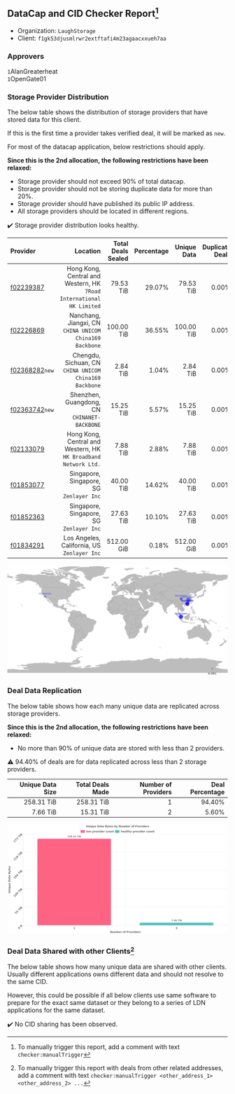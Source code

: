 ## DataCap and CID Checker Report[^1]
 - Organization: `LaughStorage`
 - Client: `f1gk53djusmlrwr2extftafi4m23agaacxxueh7aa`
### Approvers
`1`AlanGreaterheat<br/>`1`OpenGate01

### Storage Provider Distribution
The below table shows the distribution of storage providers that have stored data for this client.

If this is the first time a provider takes verified deal, it will be marked as `new`.

For most of the datacap application, below restrictions should apply.

**Since this is the 2nd allocation, the following restrictions have been relaxed:**
 - Storage provider should not exceed 90% of total datacap.
 - Storage provider should not be storing duplicate data for more than 20%.
 - Storage provider should have published its public IP address.
 - All storage providers should be located in different regions.

✔️ Storage provider distribution looks healthy.

| Provider                                                    |                                                                Location | Total Deals Sealed | Percentage | Unique Data | Duplicate Deals |
| :---------------------------------------------------------- | ----------------------------------------------------------------------: | -----------------: | ---------: | ----------: | --------------: |
| [f02239387](https://filfox.info/en/address/f02239387)       | Hong Kong, Central and Western, HK<br/>`7Road International HK Limited` |          79.53 TiB |     29.07% |   79.53 TiB |           0.00% |
| [f02226869](https://filfox.info/en/address/f02226869)       |              Nanchang, Jiangxi, CN<br/>`CHINA UNICOM China169 Backbone` |         100.00 TiB |     36.55% |  100.00 TiB |           0.00% |
| [f02368282](https://filfox.info/en/address/f02368282)`new`  |               Chengdu, Sichuan, CN<br/>`CHINA UNICOM China169 Backbone` |           2.84 TiB |      1.04% |    2.84 TiB |           0.00% |
| [f02363742](https://filfox.info/en/address/f02363742)`new`  |                         Shenzhen, Guangdong, CN<br/>`CHINANET-BACKBONE` |          15.25 TiB |      5.57% |   15.25 TiB |           0.00% |
| [f02133079](https://filfox.info/en/address/f02133079)       |      Hong Kong, Central and Western, HK<br/>`HK Broadband Network Ltd.` |           7.88 TiB |      2.88% |    7.88 TiB |           0.00% |
| [f01853077](https://filfox.info/en/address/f01853077)       |                             Singapore, Singapore, SG<br/>`Zenlayer Inc` |          40.00 TiB |     14.62% |   40.00 TiB |           0.00% |
| [f01852363](https://filfox.info/en/address/f01852363)       |                             Singapore, Singapore, SG<br/>`Zenlayer Inc` |          27.63 TiB |     10.10% |   27.63 TiB |           0.00% |
| [f01834291](https://filfox.info/en/address/f01834291)       |                          Los Angeles, California, US<br/>`Zenlayer Inc` |         512.00 GiB |      0.18% |  512.00 GiB |           0.00% |

<img src="https://raw.githubusercontent.com/data-preservation-programs/filplus-checker-assets/main/filecoin-project/filecoin-plus-large-datasets/issues/2128/1693486436798.png"/>

### Deal Data Replication
The below table shows how each many unique data are replicated across storage providers.


**Since this is the 2nd allocation, the following restrictions have been relaxed:**
- No more than 90% of unique data are stored with less than 2 providers.

⚠️ 94.40% of deals are for data replicated across less than 2 storage providers.

| Unique Data Size | Total Deals Made | Number of Providers | Deal Percentage |
| ---------------: | ---------------: | ------------------: | --------------: |
|       258.31 TiB |       258.31 TiB |                   1 |          94.40% |
|         7.66 TiB |        15.31 TiB |                   2 |           5.60% |

<img src="https://raw.githubusercontent.com/data-preservation-programs/filplus-checker-assets/main/filecoin-project/filecoin-plus-large-datasets/issues/2128/1693486437618.png"/>

### Deal Data Shared with other Clients[^3]
The below table shows how many unique data are shared with other clients.
Usually different applications owns different data and should not resolve to the same CID.

However, this could be possible if all below clients use same software to prepare for the exact same dataset or they belong to a series of LDN applications for the same dataset.

✔️ No CID sharing has been observed.

[^1]: To manually trigger this report, add a comment with text `checker:manualTrigger`

[^2]: Deals from those addresses are combined into this report as they are specified with `checker:manualTrigger`

[^3]: To manually trigger this report with deals from other related addresses, add a comment with text `checker:manualTrigger <other_address_1> <other_address_2> ...`

